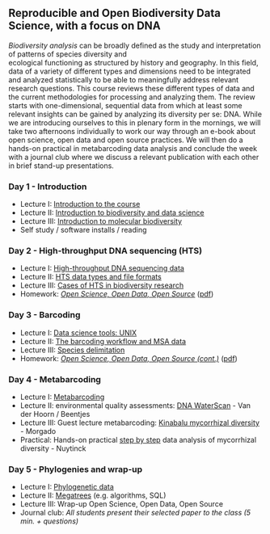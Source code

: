Reproducible and Open Biodiversity Data Science, with a focus on DNA
--------------------------------------------------------------------
_Biodiversity analysis_ can be broadly defined as the study and interpretation of patterns of species diversity and  
ecological functioning as structured by history and geography. In this field, data of a variety of different
types and dimensions need to be integrated and analyzed statistically to be able to meaningfully address relevant 
research questions. This course reviews these different types of data and the current methodologies for processing and
analyzing them. The review starts with one-dimensional, sequential data from which at least some relevant insights can
be gained by analyzing its diversity per se: DNA. While we are introducing ourselves to this in plenary form in the 
mornings, we will take two afternoons individually to work our way through an e-book about open science, open data and
open source practices. We will then do a hands-on practical in metabarcoding data analysis and conclude the week with 
a journal club where we discuss a relevant publication with each other in brief stand-up presentations.

### Day 1 - Introduction

- Lecture I: [Introduction to the course](w1d1/lecture1.md)
- Lecture II: [Introduction to biodiversity and data science](w1d1/lecture2.md)
- Lecture III: [Introduction to molecular biodiversity](w1d1/lecture3.md)
- Self study / software installs / reading

### Day 2 - High-throughput DNA sequencing (HTS)

- Lecture I: [High-throughput DNA sequencing data](w1d2/lecture1.md)
- Lecture II: [HTS data types and file formats](w1d2/lecture2.md)
- Lecture III: [Cases of HTS in biodiversity research](w1d2/lecture3.md)
- Homework: _[Open Science, Open Data, Open Source](https://pfern.github.io/OSODOS/gitbook/)_
  ([pdf](Vos.R.A._OSODOS_(2017).pdf))

### Day 3 - Barcoding

- Lecture I: [Data science tools: UNIX](w1d3/lecture1.md)
- Lecture II: [The barcoding workflow and MSA data](w1d3/lecture2.md)
- Lecture III: [Species delimitation](w1d3/lecture3.md)
- Homework: _[Open Science, Open Data, Open Source (cont.)](https://pfern.github.io/OSODOS/gitbook/)_
  ([pdf](Vos.R.A._OSODOS_(2017).pdf))

### Day 4 - Metabarcoding

- Lecture I: [Metabarcoding](w1d4/lecture1.md)
- Lecture II: environmental quality assessments: [DNA WaterScan](http://gieskesstrijbisfonds.nl/projecten/dna-bibliotheek-waterdiertjes/) - Van der Hoorn / Beentjes
- Lecture III: Guest lecture metabarcoding: [Kinabalu mycorrhizal diversity](http://doi.org/10.1111/nph.14566) - Morgado
- Practical: Hands-on practical [step by step](w1p1) data analysis of mycorrhizal diversity - Nuytinck

### Day 5 - Phylogenies and wrap-up

- Lecture I: [Phylogenetic data](w1d5/lecture1.md)
- Lecture II: [Megatrees](w1d5/lecture2.md) (e.g. algorithms, SQL)
- Lecture III: Wrap-up Open Science, Open Data, Open Source
- Journal club: _All students present their selected paper to the class (5 min. + questions)_
